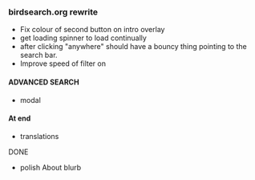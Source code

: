 ### birdsearch.org rewrite


- Fix colour of second button on intro overlay
- get loading spinner to load continually
- after clicking "anywhere" should have a bouncy thing pointing to the search bar.
- Improve speed of filter on 


#### ADVANCED SEARCH
- modal

#### At end
- translations



DONE
- polish About blurb
